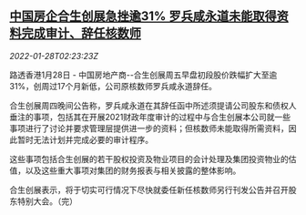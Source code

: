 <!--1643337062000-->
[中国房企合生创展急挫逾31% 罗兵咸永道未能取得资料完成审计、辞任核数师](https://cn.reuters.com/article/hopson-dev-plunge-0128-fri-idCNKBS2K206H)
------

<div><i>2022-01-28T02:23:23Z</i></div><p>路透香港1月28日 - 中国房地产商--合生创展周五早盘初段股价跌幅扩大至逾31%，创周过17个月新低，公司原核数师罗兵咸永道辞任。</p><p>合生创展周四晚间公告称，罗兵咸永道在其辞任函中所述须提请公司股东和债权人垂注的事项，包括其在开展2021财政年度审计的过程中与合生创展本公司就一些事项进行了讨论并要求管理层提供进一步的资料；但核数师未能取得所需资料，因此暂时无法计划并完成必要的审计程序。</p><p>这些事项包括合生创展的若干股权投资及物业项目的会计处理及集团投资物业的估值，以及这些重大事项对集团的财务报表与相关披露的整体影响。</p><p>合生创展表示，将于切实可行情况下尽快就委任新任核数师另行刊发公告并召开股东特别大会。（完）</p>
